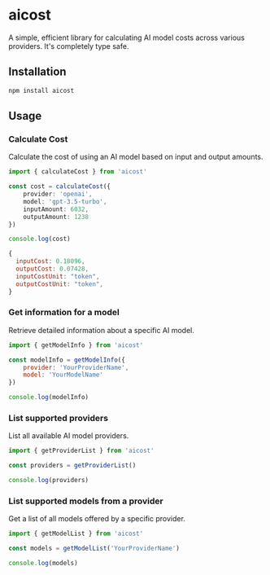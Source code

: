 # aicost
A simple, efficient library for calculating AI model costs across various providers. It's completely type safe.

## Installation
```bash
npm install aicost
```

## Usage
### Calculate Cost
Calculate the cost of using an AI model based on input and output amounts.

```ts
import { calculateCost } from 'aicost'

const cost = calculateCost({
    provider: 'openai',
    model: 'gpt-3.5-turbo',
    inputAmount: 6032,
    outputAmount: 1238
})

console.log(cost)
```
```js
{
  inputCost: 0.18096,
  outputCost: 0.07428,
  inputCostUnit: "token",
  outputCostUnit: "token",
}
```

### Get information for a model
Retrieve detailed information about a specific AI model.

```javascript
import { getModelInfo } from 'aicost'

const modelInfo = getModelInfo({
    provider: 'YourProviderName',
    model: 'YourModelName'
})

console.log(modelInfo)

```

### List supported providers
List all available AI model providers.

```javascript
import { getProviderList } from 'aicost'

const providers = getProviderList()

console.log(providers)
```

### List supported models from a provider
Get a list of all models offered by a specific provider.

```javascript
import { getModelList } from 'aicost'

const models = getModelList('YourProviderName')

console.log(models)
```
